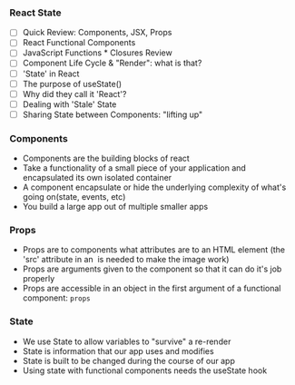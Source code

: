 ### React State

- [ ] Quick Review: Components, JSX, Props
- [ ] React Functional Components
- [ ] JavaScript Functions * Closures Review
- [ ] Component Life Cycle & "Render": what is that?
- [ ] 'State' in React
- [ ] The purpose of useState()
- [ ] Why did they call it 'React'?
- [ ] Dealing with 'Stale' State
- [ ] Sharing State between Components: "lifting up"

### Components

- Components are the building blocks of react
- Take a functionality of a small piece of your application and encapsulated its own isolated container
- A component encapsulate or hide the underlying complexity of what's going on(state, events, etc)
- You build a large app out of multiple smaller apps

### Props

- Props are to components what attributes are to an HTML element
  (the 'src' attribute in an <img> is needed to make the image work)
- Props are arguments given to the component so that it can do it's job properly
- Props are accessible in an object in the first argument of a functional component: `props`

### State
- We use State to allow variables to "survive" a re-render
- State is information that our app uses and modifies
- State is built to be changed during the course of our app
- Using state with functional components needs the useState hook
